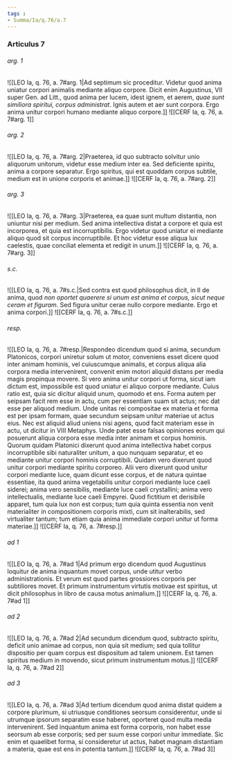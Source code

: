 ```yaml
---
tags : 
- Summa/Ia/q.76/a.7
---
```


### Articulus 7

###### arg. 1
![[LEO Ia, q. 76, a. 7#arg. 1|Ad septimum sic proceditur. Videtur quod anima uniatur corpori animalis mediante aliquo corpore. Dicit enim Augustinus, VII super Gen. ad Litt., quod anima per lucem, idest ignem, et aerem, *quae sunt similiora spiritui, corpus administrat*. Ignis autem et aer sunt corpora. Ergo anima unitur corpori humano mediante aliquo corpore.]]
![[CERF Ia, q. 76, a. 7#arg. 1]]

###### arg. 2
![[LEO Ia, q. 76, a. 7#arg. 2|Praeterea, id quo subtracto solvitur unio aliquorum unitorum, videtur esse medium inter ea. Sed deficiente spiritu, anima a corpore separatur. Ergo spiritus, qui est quoddam corpus subtile, medium est in unione corporis et animae.]]
![[CERF Ia, q. 76, a. 7#arg. 2]]

###### arg. 3
![[LEO Ia, q. 76, a. 7#arg. 3|Praeterea, ea quae sunt multum distantia, non uniuntur nisi per medium. Sed anima intellectiva distat a corpore et quia est incorporea, et quia est incorruptibilis. Ergo videtur quod uniatur ei mediante aliquo quod sit corpus incorruptibile. Et hoc videtur esse aliqua lux caelestis, quae conciliat elementa et redigit in unum.]]
![[CERF Ia, q. 76, a. 7#arg. 3]]

###### s.c.
![[LEO Ia, q. 76, a. 7#s.c.|Sed contra est quod philosophus dicit, in II de anima, quod *non oportet quaerere si unum est anima et corpus, sicut neque ceram et figuram*. Sed figura unitur cerae nullo corpore mediante. Ergo et anima corpori.]]
![[CERF Ia, q. 76, a. 7#s.c.]]

###### resp.
![[LEO Ia, q. 76, a. 7#resp.|Respondeo dicendum quod si anima, secundum Platonicos, corpori uniretur solum ut motor, conveniens esset dicere quod inter animam hominis, vel cuiuscumque animalis, et corpus aliqua alia corpora media intervenirent, convenit enim motori aliquid distans per media magis propinqua movere. Si vero anima unitur corpori ut forma, sicut iam dictum est, impossibile est quod uniatur ei aliquo corpore mediante. Cuius ratio est, quia sic dicitur aliquid unum, quomodo et ens. Forma autem per seipsam facit rem esse in actu, cum per essentiam suam sit actus; nec dat esse per aliquod medium. Unde unitas rei compositae ex materia et forma est per ipsam formam, quae secundum seipsam unitur materiae ut actus eius. Nec est aliquid aliud uniens nisi agens, quod facit materiam esse in actu, ut dicitur in VIII Metaphys. Unde patet esse falsas opiniones eorum qui posuerunt aliqua corpora esse media inter animam et corpus hominis. Quorum quidam Platonici dixerunt quod anima intellectiva habet corpus incorruptibile sibi naturaliter unitum, a quo nunquam separatur, et eo mediante unitur corpori hominis corruptibili. Quidam vero dixerunt quod unitur corpori mediante spiritu corporeo. Alii vero dixerunt quod unitur corpori mediante luce, quam dicunt esse corpus, et de natura quintae essentiae, ita quod anima vegetabilis unitur corpori mediante luce caeli siderei; anima vero sensibilis, mediante luce caeli crystallini; anima vero intellectualis, mediante luce caeli Empyrei. Quod fictitium et derisibile apparet, tum quia lux non est corpus; tum quia quinta essentia non venit materialiter in compositionem corporis mixti, cum sit inalterabilis, sed virtualiter tantum; tum etiam quia anima immediate corpori unitur ut forma materiae.]]
![[CERF Ia, q. 76, a. 7#resp.]]

###### ad 1
![[LEO Ia, q. 76, a. 7#ad 1|Ad primum ergo dicendum quod Augustinus loquitur de anima inquantum movet corpus, unde utitur verbo administrationis. Et verum est quod partes grossiores corporis per subtiliores movet. Et primum instrumentum virtutis motivae est spiritus, ut dicit philosophus in libro de causa motus animalium.]]
![[CERF Ia, q. 76, a. 7#ad 1]]

###### ad 2
![[LEO Ia, q. 76, a. 7#ad 2|Ad secundum dicendum quod, subtracto spiritu, deficit unio animae ad corpus, non quia sit medium; sed quia tollitur dispositio per quam corpus est dispositum ad talem unionem. Est tamen spiritus medium in movendo, sicut primum instrumentum motus.]]
![[CERF Ia, q. 76, a. 7#ad 2]]

###### ad 3
![[LEO Ia, q. 76, a. 7#ad 3|Ad tertium dicendum quod anima distat quidem a corpore plurimum, si utriusque conditiones seorsum considerentur, unde si utrumque ipsorum separatim esse haberet, oporteret quod multa media intervenirent. Sed inquantum anima est forma corporis, non habet esse seorsum ab esse corporis; sed per suum esse corpori unitur immediate. Sic enim et quaelibet forma, si consideretur ut actus, habet magnam distantiam a materia, quae est ens in potentia tantum.]]
![[CERF Ia, q. 76, a. 7#ad 3]]

